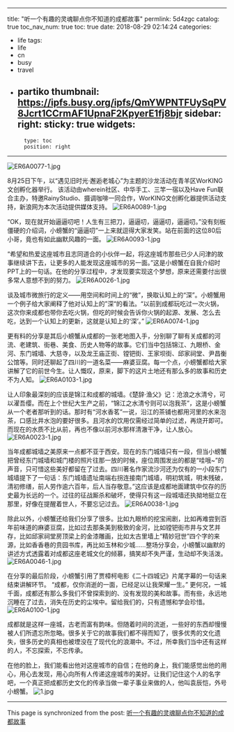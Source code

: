 
---
title: "听一个有趣的灵魂聊点你不知道的成都故事"
permlink: 5d4zgc
catalog: true
toc_nav_num: true
toc: true
date: 2018-08-29 02:14:24
categories:
- life
tags:
- life
- cn
- busy
- travel
- partiko
thumbnail: https://ipfs.busy.org/ipfs/QmYWPNTFUySqPV8Jcrt1CCrmAF1UpnaF2KpyerE1fj8bjr
sidebar:
    right:
        sticky: true
widgets:
    -
        type: toc
        position: right
---


![ER6A0077-1.jpg](https://ipfs.busy.org/ipfs/QmYWPNTFUySqPV8Jcrt1CCrmAF1UpnaF2KpyerE1fj8bjr)

8月25日下午，以“遇见旧时光·邂逅老城心”为主题的沙龙活动在青羊区WorKING文创孵化器举行。
该活动由wherein社区、中华手工、三竿一宿以及Have Fun联合主办，特邀RainyStudio、摄调咖啡一同合作，WorKING文创孵化器提供活动支持，新浪网为本次活动提供媒体支持。
![ER6A0089-1.jpg](https://ipfs.busy.org/ipfs/QmepfG2W1vu2ax6KTzigTx443qecQto4kftryE8Dj8R6RG)

“OK，现在就开始逼逼叨吧！人生有三把刀，逼逼叨，逼逼叨，逼逼叨。”没有刻板僵硬的介绍词，小螃蟹的“逼逼叨”一上来就逗得大家发笑。站在前面的这位80后小哥，竟也有如此幽默风趣的一面。
![ER6A0093-1.jpg](https://ipfs.busy.org/ipfs/QmSAp9xwk45UXZsqimCK2ymPmJF6JRx1wbAU9HziqwQZs9)

“希望和热爱这座城市且志同道合的小伙伴一起，将这座城市那些已少人问津的故事继续讲下去，让更多的人能发现这座城市的另一面。”这是小螃蟹在自我介绍时PPT上的一句话。在他的分享过程中，才发现要实现这个梦想，原来还需要付出很多常人意想不到的努力。
![ER6A0026-1.jpg](https://ipfs.busy.org/ipfs/QmWmH9sMk6QkHzcbaSDWLRvLVPd1tKBJRwoS2UWgZAvQet)

谈及城市微旅行的定义——用空间和时间上的“微”，换取认知上的“深”。小螃蟹用一个例子给大家阐释了他对认知上的”深“的看法。“以前到成都玩吃过一次火锅，这次你来成都也带你去吃火锅，但吃的时候会告诉你火锅的起源、发展、怎么去吃，达到一个认知上的更新，这就是认知上的‘深’。”
![ER6A0074-1.jpg](https://ipfs.busy.org/ipfs/QmP8BXDcGjnHPLD7Tf65HjPHt3urxiPDAMzseZp7696T6h)

更有料的分享是其后小螃蟹从成都的一张老地图入手，分别聊了聊有关成都的河流、老建筑、街巷、美食、历史人物等的故事。它们当中包括锦江、九眼桥、金河、东门城墙、大慈寺，以及龙王庙正街、镗钯街、王家坝街、邱家祠堂、尹昌衡公馆等。同时还聊起了四川的一道名菜——麻婆豆腐。每一个点，小螃蟹都给大家讲解了它的前世今生。让人慨叹，原来，脚下的这片土地还有那么多的故事和历史不为人知。
![ER6A0103-1.jpg](https://ipfs.busy.org/ipfs/QmYFmwPavc7HXSEg8hKyqMu6h1RVtrsrvAwD68pDPVfb2K)

让人印象最深刻的应该是锦江和成都的城墙。《楚辞·渔父》记：沧浪之水清兮，可以濯吾缨。而在上个世纪大生产之前，“锦江之水清兮则可以泡我茶”，这是小螃蟹从一个老者那听到的话。那时有“河水香茗”一说，沿江的茶铺也都用河里的水来泡茶，口感比井水泡的要好很多。且河水的饮用仅需经过简单的过滤，再烧开即可。而现在的水质不比从前，再也不像以前河水那样清澈干净，让人放心。
![ER6A0023-1.jpg](https://ipfs.busy.org/ipfs/QmUEDHqKLhxp5vrEiE4Z6JZbNQAnvWZaiWH4LVyg8VxmHW)

当年成都城墙之美原来一点都不亚于西安。现在的东门城墙只有一段，但当小螃蟹把曾经东门城墙和城门楼的照片往那一放的时候，座位周围发出的都是“哇哦~”的声音，只可惜这些美好都留在了过去。四川著名作家流沙河还为仅有的一小段东门城墙提下了一句话：东门城墙遗址南端右拐连接南门城墙，明初筑城，明末残破，清初修缮，前人劳作逾六百年，后人当存敬意。”这应该是成都地面建筑中仅存的历史最为长远的一个。过往的征战厮杀和破坏，使得只有这一段城墙还执拗地挺立在那里，好像在提醒着世人，不要忘记过去。
![ER6A0038-1.jpg](https://ipfs.busy.org/ipfs/QmSdEFpj4fwKssEgSxpja6tJAauj3DkmissqAwzFs9QZ5a)

除此以外，小螃蟹还给我们分享了很多。比如九眼桥的挖宝闹剧，比如再难尝到百年前味道的麻婆豆腐，比如过去那条美到极致的金河，比如镗钯街市井与文艺并存，比如邱家祠堂房顶梁上的金漆雕画，比如太古里墙上“精妙冠世”四个字的来源，比如香香巷的贲园书库，再比如玉林和少城……整场分享会，小螃蟹以幽默的讲述方式透露着对成都这座老城文化的倾慕，搞笑却不失严谨，生动却不失活泼。
![ER6A0046-1.jpg](https://ipfs.busy.org/ipfs/QmYn5f1XD5tNv6VdJseGcskKDuQoMSKrEvLLWcA7NmNfZP)

在分享的最后阶段，小螃蟹引用了贾樟柯电影《二十四城记》片尾字幕的一句话来结束讲解环节。
“成都，仅你消逝的一面，已经足以让我荣耀一生。”
更何况，一城千面，成都还有那么多我们不曾探索到的、没有发现的美和故事。而有些，永远地沉睡在了过去，消失在历史的尘埃中。留给我们的，只有遗憾和学会珍惜。
![ER6A0100-1.jpg](https://ipfs.busy.org/ipfs/QmU6p1wq7Z8WHMLVwqKXRhupbpPze9WGMH1aPXG7RG5LXD)

成都就是这样一座城，古老而富有韵味。但随着时间的流逝，一些好的东西却慢慢被人们所遗忘所忽略。很多关于它的故事我们都不得而知了，很多优秀的文化遗失，很多历史的真相也被堙没在了现代化的浪潮中。不过，所幸我们当中还有这样的人，不忘探索，不忘传承。

在他的脸上，我们能看出他对这座城市的自信；在他的身上，我们能感觉出他的用心，用心去发现，用心向所有人传递这座城市的美好。让我们记住这个人的名字吧，一个真正把成都历史文化的传承当做一辈子事业来做的人，他叫袁辰恺，外号小螃蟹。
![1.jpg](https://ipfs.busy.org/ipfs/QmeqxF4HczVJxVGw4vGRJaSsc6ewFKkZihgb8qjhe3TFEx)


- - -

This page is synchronized from the post: [听一个有趣的灵魂聊点你不知道的成都故事](https://steemit.com/@iguazi123/5d4zgc)
